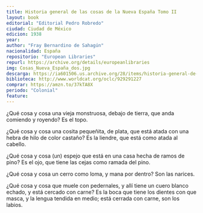 ```yaml
---
title: Historia general de las cosas de la Nueva España Tomo II
layout: book
editorial: "Editorial Pedro Robredo"
ciudad: Ciudad de México
edicion: 1938
year: 
author: "Fray Bernardino de Sahagún"
nacionalidad: España
repositorio: "European Libraries"
repurl: https://archive.org/details/europeanlibraries
img: Cosas_Nueva_España_dos.jpg
descarga: https://ia601506.us.archive.org/28/items/historia-general-de-las-cosas-de-nueva-espana-ii/Historia%20general%20de%20las%20cosas%20de%20Nueva%20Espa%C3%B1a%20II.pdf
biblioteca: http://www.worldcat.org/oclc/929291227
comprar: https://amzn.to/37kTA8X
periodo: "Colonial"
feature: 
---
```

 
¿Qué cosa y cosa una vieja monstruosa, debajo de tierra, que anda comiendo y royendo? Es el topo. 

¿Qué cosa y cosa una cosita pequeñita, de plata, que está atada con una hebra de hilo de color castaño? Es la liendre, que está como atada al cabello. 

¿Qué cosa y cosa (un) espejo que está en una casa hecha de ramos de pino? Es el ojo, que tiene las cejas como ramada del pino. 

¿Qué cosa y cosa un cerro como loma, y mana por dentro? Son las narices. 

¿Qué cosa y cosa que muele con pedernales, y allí tiene un cuero blanco echado, y está cercado con carne? Es la boca que tiene los dientes con que masca, y la lengua tendida en medio; está cerrada con carne, son los labios.
